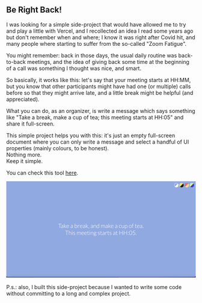 ## Be Right Back!

I was looking for a simple side-project that would have allowed me to try and play a little with Vercel, and I  recollected an idea I read some years ago but don't remember when and where; I know it was right after Covid hit, and many people where starting to suffer from the so-called "Zoom Fatigue".

You might remember: back in those days, the usual daily routine was back-to-back meetings, and the idea of giving back some time at the beginning of a call was something I thought was nice, and smart.

So basically, it works like this: let's say that your meeting starts at HH:MM, but you know that other participants might have had one (or multiple) calls before so that they might arrive late, and a little break might be helpful (and appreciated).

What you can do, as an organizer, is write a message which says something like "Take a break, make a cup of tea; this meeting starts at HH:05" and share it full-screen.

This simple project helps you with this: it's just an empty full-screen document where you can only write a message and select a handful of UI properties (mainly colours, to be honest).  
Nothing more.  
Keep it simple.

You can check this tool [here](https://be-right-back.vercel.app/).

![App screenshot](images/screenshot.jpg)

P.s.: also, I built this side-project because I wanted to write some code without committing to a long and complex project.
